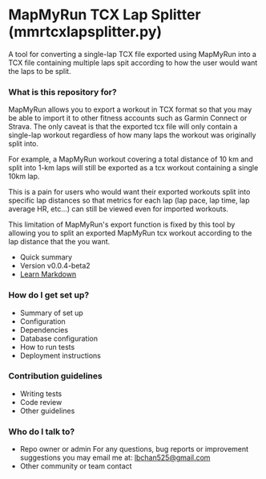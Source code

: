 # MapMyRun TCX Lap Splitter (mmrtcxlapsplitter.py) #

A tool for converting a single-lap TCX file exported using MapMyRun into a TCX file containing multiple laps spit according to how the user would want the laps to be split.

### What is this repository for? ###
MapMyRun allows you to export a workout in TCX format so that you may be able to import it to other fitness accounts such as Garmin Connect or Strava. The only caveat is that the exported tcx file will only contain a single-lap workout regardless of how many laps the workout was originally split into.

For example, a MapMyRun workout covering a total distance of 10 km and split into 1-km laps will still be exported as a tcx workout containing a single 10km lap.

This is a pain for users who would want their exported workouts split into specific lap distances so that metrics for each lap (lap pace, lap time, lap average HR, etc...) can still be viewed even for imported workouts.

This limitation of MapMyRun's export function is fixed by this tool by allowing you to split an exported MapMyRun tcx workout according to the lap distance that the you want.

* Quick summary
* Version
v0.0.4-beta2
* [Learn Markdown](https://bitbucket.org/tutorials/markdowndemo)

### How do I get set up? ###

* Summary of set up
* Configuration
* Dependencies
* Database configuration
* How to run tests
* Deployment instructions

### Contribution guidelines ###

* Writing tests
* Code review
* Other guidelines

### Who do I talk to? ###

* Repo owner or admin
For any questions, bug reports or improvement suggestions you may email me at: lbchan525@gmail.com
* Other community or team contact

